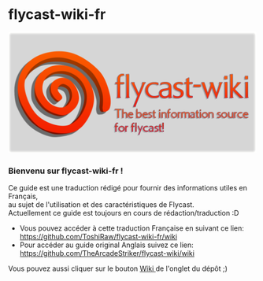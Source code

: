 # flycast-wiki-fr
![](https://github.com/TheArcadeStriker/flycast-wiki/blob/master/images/flycast-wiki%20banner.png)


### Bienvenu sur flycast-wiki-fr !


Ce guide est une traduction rédigé pour fournir des informations utiles en Français,  
  au sujet de l'utilisation et des caractéristiques de Flycast.  
    Actuellement ce guide est toujours en cours de rédaction/traduction :D

* Vous pouvez accéder à cette traduction Française en suivant ce lien: https://github.com/ToshiRaw/flycast-wiki-fr/wiki   
* Pour accéder au guide original Anglais suivez ce lien: https://github.com/TheArcadeStriker/flycast-wiki/wiki  

Vous pouvez aussi cliquer sur le bouton <a href="https://github.com/ToshiRaw/flycast-wiki-fr/wiki"> Wiki </a> de l'onglet du dépôt ;)  

